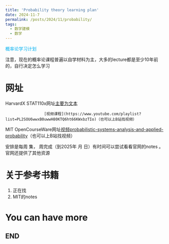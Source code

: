 ```yaml
---
title: 'Probability theory learning plan'
date: 2024-11-7
permalink: /posts/2024/11/probability/
tags:
  - 数学建模
  - 数学
---
```


<font color="#00b0f0">概率论学习计划</font><br>

注意，现在的概率论课程普遍以自学材料为主，大多的lecture都是至少10年前的，自行决定怎么学习

网址
======

HarvardX STAT110x网址[主要为文本](https://learning.edx.org/course/course-v1:HarvardX+STAT110x+2T2024/home)
                     
                     [视频课程](https://www.youtube.com/playlist?list=PL2SOU6wwxB0uwwH80KTQ6ht66KWxbzTIo)（也可以上B站找视频）
                     
MIT OpenCourseWare网址[视频probabilistic-systems-analysis-and-applied-probability](https://ocw.mit.edu/courses/6-041sc-probabilistic-systems-analysis-and-applied-probability-fall-2013/)（也可以上B站找视频）

安排是每周 集， 周完成（到2025年 月 日）有时间可以尝试看看官网的notes
。官网还提供了其他资源


关于参考书籍
======

1. 正在找
1. MIT的notes

You can have more
======

END
------

